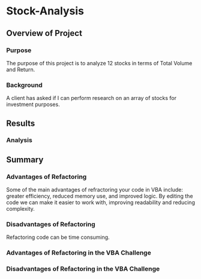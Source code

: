 # Stock-Analysis

## Overview of Project
### Purpose
The purpose of this project is to analyze 12 stocks in terms of Total Volume and Return.

### Background
A client has asked if I can perform research on an array of stocks for investment purposes.

## Results
### Analysis

## Summary
### Advantages of Refactoring
Some of the main advantages of refractoring your code in VBA include: greater efficiency, reduced memory use, and improved logic. By editing the code we can make it easier to work with, improving  readability and reducing complexity.

### Disadvantages of Refactoring
Refactoring code can be time consuming.

### Advantages of Refactoring in the VBA Challenge

### Disadvantages of Refactoring in the VBA Challenge
